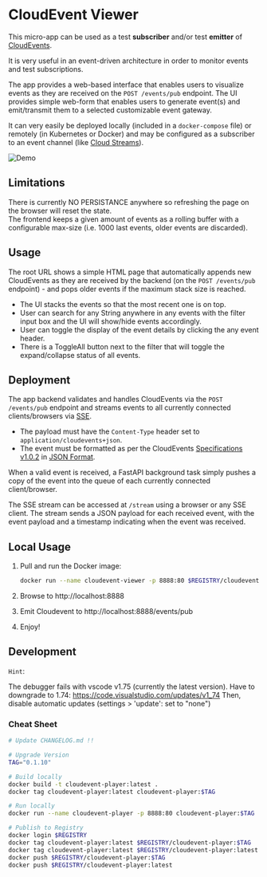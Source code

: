 # CloudEvent Viewer

This micro-app can be used as a test **subscriber** and/or test **emitter** of [CloudEvents](https://cloudevents.io/).

It is very useful in an event-driven architecture in order to monitor events and test subscriptions.

The app provides a web-based interface that enables users to visualize events as they are received on the `POST /events/pub` endpoint. The UI provides simple web-form that enables users to generate event(s) and emit/transmit them to a selected customizable event gateway.

It can very easily be deployed locally (included in a `docker-compose` file) or remotely (in Kubernetes or Docker) and may be configured as a subscriber to an event channel (like [Cloud Streams](https://github.com/neuroglia-io/cloud-streams)).

![Demo](assets/cloudevent-player_demo_0.1.gif)

## Limitations

There is currently NO PERSISTANCE anywhere so refreshing the page on the browser will reset the state.  
The frontend keeps a given amount of events as a rolling buffer with a configurable max-size (i.e. 1000 last events, older events are discarded).

## Usage

The root URL shows a simple HTML page that automatically appends new CloudEvents as they are received by the backend (on the `POST /events/pub` endpoint) - and pops older events if the maximum stack size is reached.

- The UI stacks the events so that the most recent one is on top.
- User can search for any String anywhere in any events with the filter input box and the UI will show/hide events accordingly.
- User can toggle the display of the event details by clicking the any event header.
- There is a ToggleAll button next to the filter that will toggle the expand/collapse status of all events.

## Deployment

The app backend validates and handles CloudEvents via the `POST /events/pub` endpoint and streams events to all currently connected clients/browsers via [SSE](https://developer.mozilla.org/en-US/docs/Web/API/Server-sent_events).

- The payload must have the `Content-Type` header set to `application/cloudevents+json`.
- The event must be formatted as per the CloudEvents [Specifications v1.0.2](https://github.com/cloudevents/spec/blob/v1.0.2/cloudevents/spec.md) in [JSON Format](https://github.com/cloudevents/spec/blob/v1.0.2/cloudevents/formats/json-format.md).  

When a valid event is received, a FastAPI background task simply pushes a copy of the event into the queue of each currently connected client/browser.  

The SSE stream can be accessed at `/stream` using a browser or any SSE client. The stream sends a JSON payload for each received event, with the event payload and a timestamp indicating when the event was received.

## Local Usage

1. Pull and run the Docker image:

    ```sh
    docker run --name cloudevent-viewer -p 8888:80 $REGISTRY/cloudevent-viewer:latest
    ```

2. Browse to http://localhost:8888

3. Emit Cloudevent to http://localhost:8888/events/pub

4. Enjoy!

## Development

`Hint`:

The debugger fails with vscode v1.75 (currently the latest version).
Have to downgrade to 1.74: https://code.visualstudio.com/updates/v1_74 Then, disable automatic updates (settings > 'update': set to "none")

### Cheat Sheet

```sh
# Update CHANGELOG.md !!

# Upgrade Version
TAG="0.1.10"

# Build locally
docker build -t cloudevent-player:latest .
docker tag cloudevent-player:latest cloudevent-player:$TAG

# Run locally
docker run --name cloudevent-player -p 8888:80 cloudevent-player:$TAG

# Publish to Registry
docker login $REGISTRY
docker tag cloudevent-player:latest $REGISTRY/cloudevent-player:$TAG
docker tag cloudevent-player:latest $REGISTRY/cloudevent-player:latest
docker push $REGISTRY/cloudevent-player:$TAG
docker push $REGISTRY/cloudevent-player:latest

```
